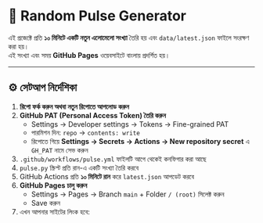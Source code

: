 # 🔢 Random Pulse Generator

এই প্রজেক্টে প্রতি **১০ মিনিটে একটি নতুন এলোমেলো সংখ্যা** তৈরি হয় এবং `data/latest.json` ফাইলে সংরক্ষণ করা হয়।  
এই সংখ্যা এবং সময় **GitHub Pages** ওয়েবসাইটে বাংলায় প্রদর্শিত হয়।

---

## ⚙️ সেটআপ নির্দেশিকা

1. **রিপো ফর্ক করুন অথবা নতুন রিপোতে আপলোড করুন**
2. **GitHub PAT (Personal Access Token) তৈরি করুন**
   - Settings → Developer settings → Tokens → Fine-grained PAT
   - পারমিশন দিন: `repo` → `contents: write`
   - রিপোতে গিয়ে **Settings → Secrets → Actions → New repository secret** এ `GH_PAT` নামে সেভ করুন
3. `.github/workflows/pulse.yml` ফাইলটি আগে থেকেই কনফিগার করা আছে
4. `pulse.py` স্ক্রিপ্ট প্রতি রান-এ একটি সংখ্যা তৈরি করবে
5. GitHub Actions প্রতি **১০ মিনিটে রান** করে `latest.json` আপডেট করবে
6. **GitHub Pages চালু করুন**
   - Settings → Pages → Branch `main` + Folder `/ (root)` সিলেক্ট করুন
   - Save করুন
7. এখন আপনার সাইটের লিংক হবে:
